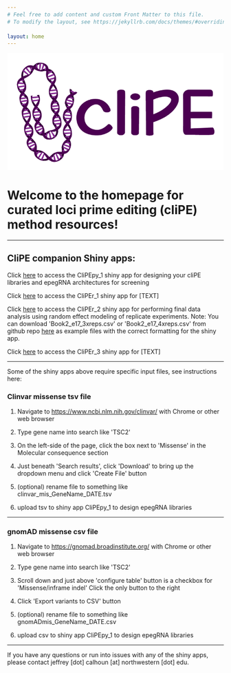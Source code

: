 ```yaml
---
# Feel free to add content and custom Front Matter to this file.
# To modify the layout, see https://jekyllrb.com/docs/themes/#overriding-theme-defaults

layout: home
---
```


![image](https://github.com/calhoujd/calhoujd.github.io/blob/0e6b672a17881c58173847783af4cb406863f881/cliPE_Logo_small-01.png?raw=true)

# Welcome to the homepage for curated loci prime editing (cliPE) method resources!

---

## CliPE companion Shiny apps:

Click [here](https://www.example.com) to access the CliPEpy_1 shiny app for designing your cliPE libraries and epegRNA architectures for screening

Click [here](https://www.example.com) to access the CliPEr_1 shiny app for [TEXT]

Click [here](https://calhoujd12.shinyapps.io/cliper_2_shiny_app/) to access the CliPEr_2 shiny app for performing final data analysis using random effect modeling of replicate experiments. Note: You can download 'Book2_e17_3xreps.csv' or 'Book2_e17_4xreps.csv' from github repo [here](https://github.com/calhoujd/calhoujd.github.io/tree/gh-pages) as example files with the correct formatting for the shiny app.

Click [here](https://www.example.com) to access the CliPEr_3 shiny app for [TEXT]

---

Some of the shiny apps above require specific input files, see instructions here:

### Clinvar missense tsv file

1. Navigate to https://www.ncbi.nlm.nih.gov/clinvar/ with Chrome or other web browser

2. Type gene name into search like 'TSC2'

3. On the left-side of the page, click the box next to 'Missense' in the Molecular consequence section

4. Just beneath 'Search results', click 'Download' to bring up the dropdown menu and click 'Create File' button

5. (optional) rename file to something like clinvar_mis_GeneName_DATE.tsv

6. upload tsv to shiny app CliPEpy_1 to design epegRNA libraries

---

### gnomAD missense csv file

1. Navigate to https://gnomad.broadinstitute.org/ with Chrome or other web browser

2. Type gene name into search like 'TSC2'

3. Scroll down and just above 'configure table' button is a checkbox for 'Missense/inframe indel' Click the only button to the right

4. Click 'Export variants to CSV' button

5. (optional) rename file to something like gnomADmis_GeneName_DATE.csv

6. upload csv to shiny app CliPEpy_1 to design epegRNA libraries

---

If you have any questions or run into issues with any of the shiny apps, please contact jeffrey [dot] calhoun [at] northwestern [dot] edu.</p>
